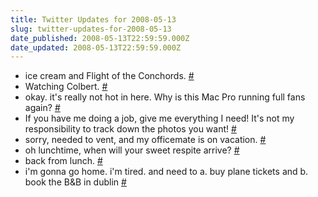```yaml
---
title: Twitter Updates for 2008-05-13
slug: twitter-updates-for-2008-05-13
date_published: 2008-05-13T22:59:59.000Z
date_updated: 2008-05-13T22:59:59.000Z
---
```


- ice cream and Flight of the Conchords. [#](http://twitter.com/joelgoodman/statuses/809802946)
- Watching Colbert. [#](http://twitter.com/joelgoodman/statuses/809884161)
- okay. it's really not hot in here. Why is this Mac Pro running full fans again? [#](http://twitter.com/joelgoodman/statuses/810168282)
- If you have me doing a job, give me everything I need! It's not my responsibility to track down the photos you want! [#](http://twitter.com/joelgoodman/statuses/810236206)
- sorry, needed to vent, and my officemate is on vacation. [#](http://twitter.com/joelgoodman/statuses/810239057)
- oh lunchtime, when will your sweet respite arrive? [#](http://twitter.com/joelgoodman/statuses/810301457)
- back from lunch. [#](http://twitter.com/joelgoodman/statuses/810412329)
- i'm gonna go home. i'm tired. and need to a. buy plane tickets and b. book the B&B in dublin [#](http://twitter.com/joelgoodman/statuses/810540090)
